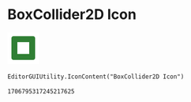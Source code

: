 # BoxCollider2D Icon
![](/img/BoxCollider2D%20Icon.png)

``` CSharp
EditorGUIUtility.IconContent("BoxCollider2D Icon")
```
```
1706795317245217625
```
